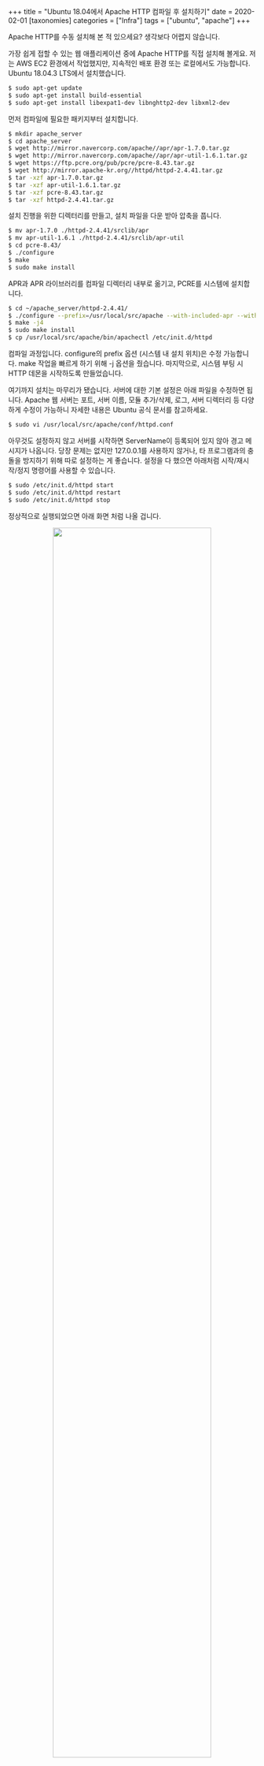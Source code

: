 +++
title = "Ubuntu 18.04에서 Apache HTTP 컴파일 후 설치하기"
date = 2020-02-01
[taxonomies]
categories = ["Infra"]
tags = ["ubuntu", "apache"]
+++

Apache HTTP를 수동 설치해 본 적 있으세요? 생각보다 어렵지 않습니다.

<!-- more -->

가장 쉽게 접할 수 있는 웹 애플리케이션 중에 Apache HTTP를 직접 설치해 볼게요. 저는 AWS EC2 환경에서 작업했지만, 지속적인 배포 환경 또는 로컬에서도 가능합니다. Ubuntu 18.04.3 LTS에서 설치했습니다.

```bash
$ sudo apt-get update
$ sudo apt-get install build-essential
$ sudo apt-get install libexpat1-dev libnghttp2-dev libxml2-dev
```

먼저 컴파일에 필요한 패키지부터 설치합니다.

```bash
$ mkdir apache_server
$ cd apache_server
$ wget http://mirror.navercorp.com/apache//apr/apr-1.7.0.tar.gz
$ wget http://mirror.navercorp.com/apache//apr/apr-util-1.6.1.tar.gz
$ wget https://ftp.pcre.org/pub/pcre/pcre-8.43.tar.gz
$ wget http://mirror.apache-kr.org//httpd/httpd-2.4.41.tar.gz
$ tar -xzf apr-1.7.0.tar.gz
$ tar -xzf apr-util-1.6.1.tar.gz
$ tar -xzf pcre-8.43.tar.gz
$ tar -xzf httpd-2.4.41.tar.gz
```

설치 진행을 위한 디렉터리를 만들고, 설치 파일을 다운 받아 압축을 풉니다.

```bash
$ mv apr-1.7.0 ./httpd-2.4.41/srclib/apr
$ mv apr-util-1.6.1 ./httpd-2.4.41/srclib/apr-util
$ cd pcre-8.43/
$ ./configure
$ make
$ sudo make install
```

APR과 APR 라이브러리를 컴파일 디렉터리 내부로 옮기고, PCRE를 시스템에 설치합니다.

```bash
$ cd ~/apache_server/httpd-2.4.41/
$ ./configure --prefix=/usr/local/src/apache --with-included-apr --with-included-apr-util --with-included-pcre
$ make -j4
$ sudo make install
$ cp /usr/local/src/apache/bin/apachectl /etc/init.d/httpd
```

컴파일 과정입니다. configure의 prefix 옵션 (시스템 내 설치 위치)은 수정 가능합니다. make 작업을 빠르게 하기 위해 -j 옵션을 줬습니다. 마지막으로, 시스템 부팅 시 HTTP 데몬을 시작하도록 만들었습니다.

여기까지 설치는 마무리가 됐습니다. 서버에 대한 기본 설정은 아래 파일을 수정하면 됩니다. Apache 웹 서버는 포트, 서버 이름, 모듈 추가/삭제, 로그, 서버 디렉터리 등 다양하게 수정이 가능하니 자세한 내용은 Ubuntu 공식 문서를 참고하세요.

```bash
$ sudo vi /usr/local/src/apache/conf/httpd.conf
```

아무것도 설정하지 않고 서버를 시작하면 ServerName이 등록되어 있지 않아 경고 메시지가 나옵니다. 당장 문제는 없지만 127.0.0.1를 사용하지 않거나, 타 프로그램과의 충돌을 방지하기 위해 따로 설정하는 게 좋습니다. 설정을 다 했으면 아래처럼 시작/재시작/정지 명령어를 사용할 수 있습니다.

```bash
$ sudo /etc/init.d/httpd start
$ sudo /etc/init.d/httpd restart
$ sudo /etc/init.d/httpd stop
```

정상적으로 실행되었으면 아래 화면 처럼 나올 겁니다.

<p style="text-align:center;">
    <img src="success.png" width="80%">
</p>

저는 실행하기 전에 8080 포트로 수정했습니다.
이제 Tomcat 연동, 시스템 서비스 등록, 로드 밸런싱 설정, DB 추가, API 작성, Cordova 프레임워크 등 필요에 따라, 마음대로 확장이 가능합니다! :)

뭐든지 수동 설치는 까다롭습니다. 보통 처음에 설치 과정이 제일 어렵다고 하는데, 제대로 알지 못하고 넘어가면 나중에 개발할 때 정말 고생하게 됩니다. 게다가 요즘에는 패키지 관리자를 자주 사용해서 이걸 직접 손으로 치기 쉽지 않습니다. 모든 걸 알 필요는 없습니다. 하지만, 최소한 원리는 알고 넘어갑시다.